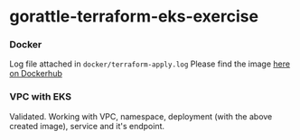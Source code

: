 # gorattle-terraform-eks-exercise

### Docker 

Log file attached in `docker/terraform-apply.log`
Please find the image [here on Dockerhub](https://hub.docker.com/repository/docker/tanvirsingh/gorattle-experiment/tags?page=1&ordering=last_updated)

### VPC with EKS
Validated. Working with VPC, namespace, deployment (with the above created image), service and it's endpoint.